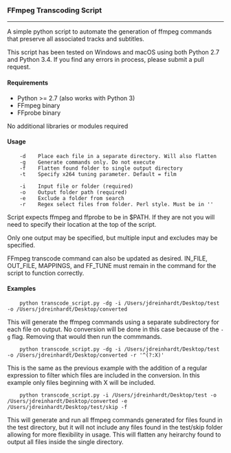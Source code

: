### FFmpeg Transcoding Script
-------

A simple python script to automate the generation of ffmpeg commands that preserve all associated tracks and subtitles. 

This script has been tested on Windows and macOS using both Python 2.7 and Python 3.4. If you find any errors in process, please submit a pull request.

#### Requirements
* Python >= 2.7 (also works with Python 3)
* FFmpeg binary
* FFprobe binary

No additional libraries or modules required

#### Usage
```
    -d    Place each file in a separate directory. Will also flatten
    -g    Generate commands only. Do not execute
    -f    Flatten found folder to single output directory
    -t    Specify x264 tuning parameter. Default = film

    -i    Input file or folder (required)
    -o    Output folder path (required)
    -e    Exclude a folder from search
    -r    Regex select files from folder. Perl style. Must be in ''
```
Script expects ffmpeg and ffprobe to be in $PATH. If they are not you will need to specify their location at the top of the script.

Only one output may be specified, but multiple input and excludes may be specified.

FFmpeg transcode command can also be updated as desired. IN_FILE, OUT_FILE, MAPPINGS, and FF_TUNE must remain in the command for the script to function correctly.

#### Examples
```
    python transcode_script.py -dg -i /Users/jdreinhardt/Desktop/test -o /Users/jdreinhardt/Desktop/converted
```
This will generate the ffmpeg commands using a separate subdirectory for each file on output. No conversion will be done in this case because of the `-g` flag. Removing that would then run the commmands.

```
    python transcode_script.py -dg -i /Users/jdreinhardt/Desktop/test -o /Users/jdreinhardt/Desktop/converted -r '^(?:X)'
```
This is the same as the previous example with the addition of a regular expression to filter which files are included in the conversion. In this example only files beginning with X will be included.

```
    python transcode_script.py -i /Users/jdreinhardt/Desktop/test -o /Users/jdreinhardt/Desktop/converted -e /Users/jdreinhardt/Desktop/test/skip -f
```
This will generate and run all ffmpeg commands generated for files found in the test directory, but it will not include any files found in the test/skip folder allowing for more flexibility in usage. This will flatten any heirarchy found to output all files inside the single directory.
